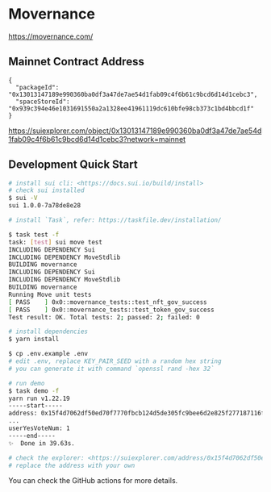 # Movernance

https://movernance.com/

## Mainnet Contract Address

```
{
  "packageId": "0x13013147189e990360ba0df3a47de7ae54d1fab09c4f6b61c9bcd6d14d1cebc3",
  "spaceStoreId": "0x939c394e46e1031691550a2a1328ee41961119dc610bfe98cb373c1bd4bbcd1f"
}
```

https://suiexplorer.com/object/0x13013147189e990360ba0df3a47de7ae54d1fab09c4f6b61c9bcd6d14d1cebc3?network=mainnet

## Development Quick Start

```bash
# install sui cli: <https://docs.sui.io/build/install>
# check sui installed
$ sui -V
sui 1.0.0-7a78de8e28

# install `Task`, refer: https://taskfile.dev/installation/

$ task test -f
task: [test] sui move test
INCLUDING DEPENDENCY Sui
INCLUDING DEPENDENCY MoveStdlib
BUILDING movernance
INCLUDING DEPENDENCY Sui
INCLUDING DEPENDENCY MoveStdlib
BUILDING movernance
Running Move unit tests
[ PASS    ] 0x0::movernance_tests::test_nft_gov_success
[ PASS    ] 0x0::movernance_tests::test_token_gov_success
Test result: OK. Total tests: 2; passed: 2; failed: 0

# install dependencies
$ yarn install

$ cp .env.example .env
# edit .env, replace KEY_PAIR_SEED with a random hex string
# you can generate it with command `openssl rand -hex 32`

# run demo
$ task demo -f
yarn run v1.22.19
-----start-----
address: 0x15f4d7062df50ed70f7770fbcb124d5de305fc9bee6d2e825f277187116f2e4c
...
userYesVoteNum: 1
-----end-----
✨  Done in 39.63s.

# check the explorer: <https://suiexplorer.com/address/0x15f4d7062df50ed70f7770fbcb124d5de305fc9bee6d2e825f277187116f2e4c?network=devnet>
# replace the address with your own
```

You can check the GitHub actions for more details.
